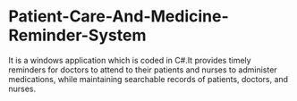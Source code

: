 # Patient-Care-And-Medicine-Reminder-System
It is a windows application which is coded in C#.It provides timely reminders for doctors to attend to their patients and nurses to administer medications, while maintaining searchable records of patients, doctors, and nurses.
